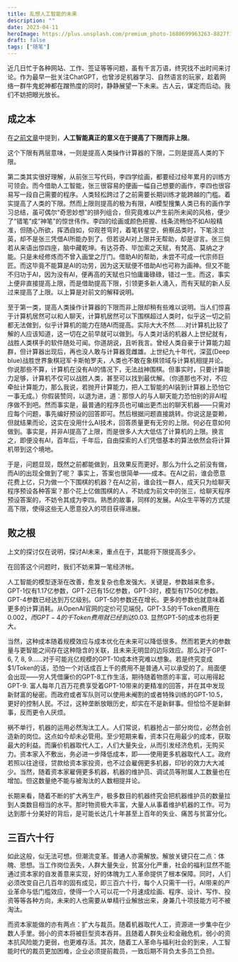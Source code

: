 ```yaml
---
title: 乱想人工智能的未来
description: ""
date: 2023-04-11
heroImage: https://plus.unsplash.com/premium_photo-1680699963263-8827f1bd5936?ixlib=rb-4.0.3&ixid=MnwxMjA3fDB8MHxwaG90by1wYWdlfHx8fGVufDB8fHx8&auto=format&fit=crop&w=1374&q=80
draft: false
tags: ["随笔"]
---
```


近几日忙于各种网站、工作、签证等等问题，虽有千言万语，终究找不出时间来讨论。作为最早一批关注ChatGPT，也曾涉足机器学习、自然语言的玩家，趁着网络一群牛鬼蛇神都在蹭热度的同时，静静展望一下未来。古人云，谋定而后动。我们不妨把眼光放长。

## 成之本

在[之前文章](./ChatGPT.md)中提到，**人工智能真正的意义在于提高了下限而非上限**。

这个下限有两层意味，一则是提高人类操作计算器的下限，二则是提高人类的下限。

第二类其实很好理解，从前张三写代码，李四学绘画，都要经过经年累月的训练方可领会。而今借助人工智能，张三很容易的便画一幅自己想要的画作，李四也很容易写一段自己需要的程序。人类轻松跨过了之前需要长期训练才能跨越的门槛。着实提高了人类的下限。然而上限则提高的极为有限，AI模型搜集人类已有的画作学习总结，虽可偶尔“奇思妙想”的排列组合，但究竟难以产生前所未闻的风格，便少了“错笔”成“神笔”的惊世伟作。李四的绘画或颜色把握、线条流畅怕不如AI般精准，但随心所欲，挥洒自如，仰观苍穹时，着笔转星空，俯察品类时，下笔涂兰英，却不是张三凭借AI所能办到了。但若说AI对上限并无帮助，却是谬言。张三倘若从来语出惊四座，脑中藏乾坤。有达芬奇、毕加索之天赋，有梵高、莫纳之才能。只是未经修炼而不曾入画堂之厅门。借助AI的帮助，未尝不可成一代宗师巨匠。而这毕竟不能算是AI的功劳，因为这天赋便不借助AI也可称为画神。但又不能不归功于AI，因为没有AI，便再高的天赋也只怕庸庸碌碌，错过一生。而这，事实上便非直接提高上限，而是借助提高下限，引领更多新人涌入，而有天赋的新人反过来提高了上限。以上算是对前文的解释说明。

至于第一类，提高人类操作计算器的下限而非上限却稍有些难以说明。当人们惊喜于计算机居然可以和人聊天，计算机居然可以下围棋超过人类时，似乎这一切之前都无法做到，似乎计算机的能力在随AI而提高。实际大大不然……对计算机比较了解的人应该知道，这一切在之前早就可以做到。与人类对话的机器人上世纪就有，战胜人类棋手的软件随处可闻。你道胡说，且听我言。曾经人类自豪于计算能力超群，但计算器出现后，再也没人敢与计算器竞雌雄。上世纪九十年代，深蓝(Deep blue)战胜世界象棋冠军卡斯帕罗夫，人类也不敢在象棋领域与计算机相提并论。你说那些不算，计算机在没有AI的情况下，无法战神围棋。但事实时，只要计算能力足够，计算机不仅可以战胜人类，甚至可以找到最优解。（你道那也不对，不应牵扯计算能力，那么我说，若抛开计算能力，把人工智能的AI装到计算器上恐怕它一事无成。）你假装赞同，以退为进，道：那惊人的与人聊天能力恐怕别的非AI程序做不到吧。然而事实是，最普通的程序员也可编出更杰出的聊天机器——只需对应每个问题，事先编好预设的回答即可。然后根据问题直接跳转。你说这是耍赖，但就结果而论，这实在没用什么AI技术，回答质量更有无穷的上限。何必在意如何做到。事实是，并非AI提高了上限，而是很多人大大低估了计算机的上限。换言之，即便没有AI，百年后，千年后，自由探索的人们凭借基本的算法依然会将计算机带到这个境地。

于是，问题显现，既然之前都能做到，且效果反而更好。那么为什么之前没有做，而AI的出现全做到了呢？
事实上，答案也很简单——成本。在AI之前，谁会愿意花费上亿，只为做一个下围棋的机器？在AI之前，谁会找一群人，成天只为给聊天程序预设各种答案？那个花上亿做围棋的人，不妨成为前文中的张三，给聊天程序预设答案的，不妨令其成为李四。熟悉的故事，同样的发展。AI众生平等的方式提高下限，使得这些无人愿意投入的项目获得进展。

## 败之根

上文的探讨仅在说明，探讨AI未来，重点在于，其能将下限提高多少。

在回答这个问题时，我们不妨来算一笔经济帐。

人工智能的模型逐渐在改善，愈发复杂也愈发强大。关键是，参数越来愈多。GPT-1仅有1.17亿参数，GPT-2已有15亿参数，GPT-3时，模型有1750亿参数。GPT-4参数已经达到万亿级别。GPT-5的参数还在增长。更多的参数也就意味着更多的计算消耗。从OpenAI官网的定价可见端倪，GPT-3.5的千Token费用在$0.002，而GPT-4的千Token费用就已经到达$0.03. 显然GPT-5的成本也将更大。

当然，这种成本随着规模效应与成本优化在未来可以降低很多。然而若更大的参数量与更智能之间存在这种隐含的关联，且未来无明显的边际效应。那么对于GPT-6, 7, 8, 9……对于可能兆亿规模的GPT-10成本终究难以想象。若是终究变成$1/Token的话，恐怕一个对话成百上千的费用不是普通人可以承受的了。局面便会出现——穷人凭借廉价的GPT-8工作生活，期待随着物质的丰富，可以用得起GPT-9. 富人每年几百万花费享受着GPT-10带来的更精准的回答，并在其中发现新财富的秘密。而政府或者军队则可以使用未阉割的或者特殊训练的GPT-10.5，更好的控制人民。不过，这种垄断放眼历史，却实在不是新鲜事。但恰恰不是新鲜事，反而更令人厌烦。

祸不单行，机器的运用必然淘汰工人。人们常说，机器抢占一部分岗位，必然会创造新的岗位。这点如今却未必管用。至少短期来看，资本只在用最少的成本，获取最大的利益。而廉价机器取代人工，人们大量失业，从而引发经济危机，无购买力。资本家入不敷出，务必进一步降低成本，即——使用更多机器取代人工。政府若照以往途径，贷款给资本家投资，也不过会雇佣更多机器，印钞的效力大大减少。当然，随着资本家雇佣更多机器，机器的维护员、调试员等附属人工数量也在增加。但这数量绝不能与被淘汰的人数相提并论。

长期来看，随着不断的扩大再生产，极多数目的机器终究会把机器维护员的数量拉到人类数目相当的水平。那时物资极大丰富，大量人从事着维护机器的工作。可为达到那十分美好的背后，是可能长达几十年甚至上百年的失业、痛苦与贫富分化。

## 三百六十行

如此这般，似无法可想。但潮流变革。普通人亦需解放。解放关键只在二点：体魄、思想。当工作岗位丢失，人群大量失业，贫富分化严重，社会的福利显然不能通过资本家的自发善意来实现，好的体魄为工人革命提供了根本保障。同时，人们必须改变自己几百年的固有成见，即三百六十行，每个人只需干一行。AI带来的产业革命与低门槛效应，使得一个人可以花一个月速成绘画、程序、设计、写作、投资等等各种方向，未来的人也需要从单精行业解放出来，身兼几十项技能方可不被淘汰。

而资本家能做的亦有两点：扩大与裁员。随着机器取代人工，资源进一步集中在少数人手里。弱小的资本将被巨型资本吞并。且随着人群失业和金融危机，弱小的资本抗风险能力更弱，也更难存活。其次，随着工人革命与福利社会的到来，人工智能时代的裁员更加困难，企业必须提前裁员，一致后期不背负太多员工负担。

